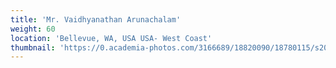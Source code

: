 ```yaml
---
title: 'Mr. Vaidhyanathan Arunachalam'
weight: 60
location: 'Bellevue, WA, USA USA- West Coast'
thumbnail: 'https://0.academia-photos.com/3166689/18820090/18780115/s200_k.kalyanasundaram.jpg'
---
```

